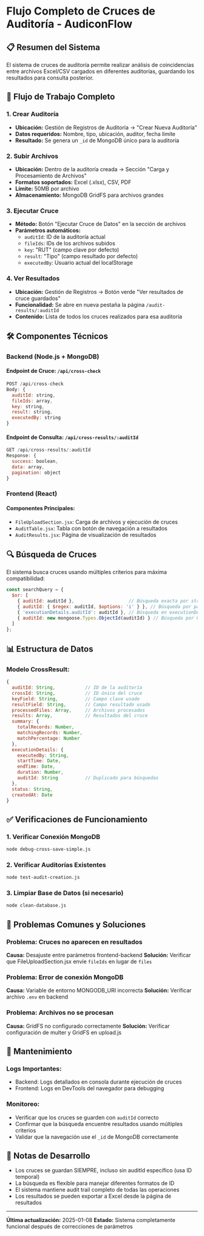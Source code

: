# Flujo Completo de Cruces de Auditoría - AudiconFlow

## 📋 Resumen del Sistema

El sistema de cruces de auditoría permite realizar análisis de coincidencias entre archivos Excel/CSV cargados en diferentes auditorías, guardando los resultados para consulta posterior.

## 🔄 Flujo de Trabajo Completo

### 1. Crear Auditoría
- **Ubicación:** Gestión de Registros de Auditoría → "Crear Nueva Auditoría"
- **Datos requeridos:** Nombre, tipo, ubicación, auditor, fecha límite
- **Resultado:** Se genera un `_id` de MongoDB único para la auditoría

### 2. Subir Archivos
- **Ubicación:** Dentro de la auditoría creada → Sección "Carga y Procesamiento de Archivos"
- **Formatos soportados:** Excel (.xlsx), CSV, PDF
- **Límite:** 50MB por archivo
- **Almacenamiento:** MongoDB GridFS para archivos grandes

### 3. Ejecutar Cruce
- **Método:** Botón "Ejecutar Cruce de Datos" en la sección de archivos
- **Parámetros automáticos:**
  - `auditId`: ID de la auditoría actual
  - `fileIds`: IDs de los archivos subidos
  - `key`: "RUT" (campo clave por defecto)
  - `result`: "Tipo" (campo resultado por defecto)
  - `executedBy`: Usuario actual del localStorage

### 4. Ver Resultados
- **Ubicación:** Gestión de Registros → Botón verde "Ver resultados de cruce guardados"
- **Funcionalidad:** Se abre en nueva pestaña la página `/audit-results/:auditId`
- **Contenido:** Lista de todos los cruces realizados para esa auditoría

## 🛠️ Componentes Técnicos

### Backend (Node.js + MongoDB)

#### Endpoint de Cruce: `/api/cross-check`
```javascript
POST /api/cross-check
Body: {
  auditId: string,
  fileIds: array,
  key: string,
  result: string,
  executedBy: string
}
```

#### Endpoint de Consulta: `/api/cross-results/:auditId`
```javascript
GET /api/cross-results/:auditId
Response: {
  success: boolean,
  data: array,
  pagination: object
}
```

### Frontend (React)

#### Componentes Principales:
- `FileUploadSection.jsx`: Carga de archivos y ejecución de cruces
- `AuditTable.jsx`: Tabla con botón de navegación a resultados
- `AuditResults.jsx`: Página de visualización de resultados

## 🔍 Búsqueda de Cruces

El sistema busca cruces usando múltiples criterios para máxima compatibilidad:

```javascript
const searchQuery = {
  $or: [
    { auditId: auditId },                    // Búsqueda exacta por string
    { auditId: { $regex: auditId, $options: 'i' } }, // Búsqueda por patrón
    { 'executionDetails.auditId': auditId }, // Búsqueda en executionDetails
    { auditId: new mongoose.Types.ObjectId(auditId) } // Búsqueda por ObjectId
  ]
};
```

## 📊 Estructura de Datos

### Modelo CrossResult:
```javascript
{
  auditId: String,           // ID de la auditoría
  crossId: String,           // ID único del cruce
  keyField: String,          // Campo clave usado
  resultField: String,       // Campo resultado usado
  processedFiles: Array,     // Archivos procesados
  results: Array,            // Resultados del cruce
  summary: {
    totalRecords: Number,
    matchingRecords: Number,
    matchPercentage: Number
  },
  executionDetails: {
    executedBy: String,
    startTime: Date,
    endTime: Date,
    duration: Number,
    auditId: String          // Duplicado para búsquedas
  },
  status: String,
  createdAt: Date
}
```

## ✅ Verificaciones de Funcionamiento

### 1. Verificar Conexión MongoDB
```bash
node debug-cross-save-simple.js
```

### 2. Verificar Auditorías Existentes
```bash
node test-audit-creation.js
```

### 3. Limpiar Base de Datos (si necesario)
```bash
node clean-database.js
```

## 🚨 Problemas Comunes y Soluciones

### Problema: Cruces no aparecen en resultados
**Causa:** Desajuste entre parámetros frontend-backend
**Solución:** Verificar que FileUploadSection.jsx envíe `fileIds` en lugar de `files`

### Problema: Error de conexión MongoDB
**Causa:** Variable de entorno MONGODB_URI incorrecta
**Solución:** Verificar archivo `.env` en backend

### Problema: Archivos no se procesan
**Causa:** GridFS no configurado correctamente
**Solución:** Verificar configuración de multer y GridFS en upload.js

## 🔧 Mantenimiento

### Logs Importantes:
- Backend: Logs detallados en consola durante ejecución de cruces
- Frontend: Logs en DevTools del navegador para debugging

### Monitoreo:
- Verificar que los cruces se guarden con `auditId` correcto
- Confirmar que la búsqueda encuentre resultados usando múltiples criterios
- Validar que la navegación use el `_id` de MongoDB correctamente

## 📝 Notas de Desarrollo

- Los cruces se guardan SIEMPRE, incluso sin auditId específico (usa ID temporal)
- La búsqueda es flexible para manejar diferentes formatos de ID
- El sistema mantiene audit trail completo de todas las operaciones
- Los resultados se pueden exportar a Excel desde la página de resultados

---

**Última actualización:** 2025-01-08
**Estado:** Sistema completamente funcional después de correcciones de parámetros
